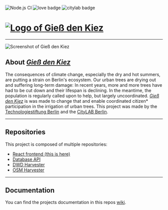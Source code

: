 ![Node.js CI](https://github.com/technologiestiftung/giessdenkiez-de/workflows/Node.js%20CI/badge.svg?branch=master) ![love badge](https://img.shields.io/badge/Built%20with-%E2%99%A5-red) ![citylab badge](https://img.shields.io/badge/@-CityLAB%20Berlin-blue)

# [![Logo of _Gieß den Kiez_](./docs/images/logo.svg)](https://www.giessdenkiez.de)

---

![Screenshot of _Gieß den Kiez_](./docs/images/screenshot.png)

## About [_Gieß den Kiez_](https://www.giessdenkiez.de)

The consequences of climate change, especially the dry and hot summers, are putting a strain on Berlin's ecosystem. Our urban trees are drying out and suffering long-term damage: In recent years, more and more trees have had to be cut down and their lifespan is declining. In the meantime, the population is regularly called upon to help, but largely uncoordinated. [_Gieß den Kiez_](https://www.giessdenkiez.de) is was made to change that and enable coordinated citizen\* participation in the irrigation of urban trees. This project was made by the [Technologiestiftung Berlin](https://www.technologiestiftung-berlin.de/de/startseite/) and the [CityLAB Berlin](https://www.citylab-berlin.org/).

---

## Repositories

This project is composed of multiple repositories:

- [React frontend (this is here)](https://github.com/technologiestiftung/giessdenkiez-de)
- [Database API](https://github.com/technologiestiftung/giessdenkiez-de-postgres-api)
- [DWD Harvester](https://github.com/technologiestiftung/giessdenkiez-de-dwd-harvester)
- [OSM Harvester](https://github.com/technologiestiftung/giessdenkiez-de-osm-pumpen-harvester)

---

## Documentation

You can find the projects documentation in this repos [wiki](https://github.com/technologiestiftung/giessdenkiez-de/wiki).
